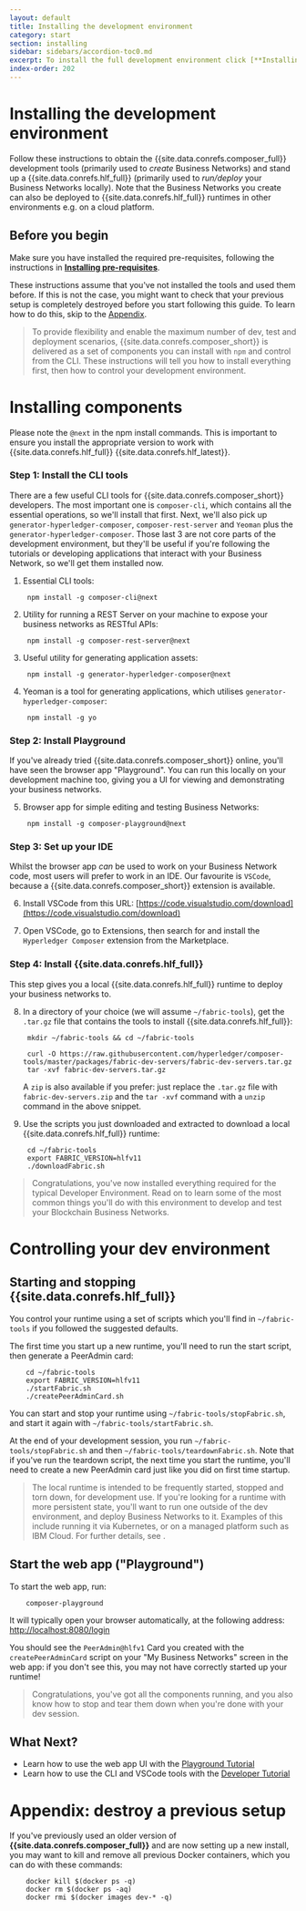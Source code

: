 ```yaml
---
layout: default
title: Installing the development environment
category: start
section: installing
sidebar: sidebars/accordion-toc0.md
excerpt: To install the full development environment click [**Installing the development environment**](../installing/development-tools.html) here or in the table of contents on the left.
index-order: 202
---
```


# Installing the development environment

Follow these instructions to obtain the {{site.data.conrefs.composer_full}} development tools (primarily used to _create_ Business Networks) and stand up a {{site.data.conrefs.hlf_full}} (primarily used to _run/deploy_ your Business Networks locally).
Note that the Business Networks you create can also be deployed to {{site.data.conrefs.hlf_full}} runtimes in other environments e.g. on a cloud platform.


## Before you begin

Make sure you have installed the required pre-requisites, following the instructions in [**Installing pre-requisites**](../installing/installing-prereqs.html).

These instructions assume that you've not installed the tools and used them before.  If this is not the case, you might want to check that your previous setup is completely destroyed before you start following this guide.  To learn how to do this, skip to the [Appendix](#appendix).

> To provide flexibility and enable the maximum number of dev, test and deployment scenarios, {{site.data.conrefs.composer_short}} is delivered as a set of components you can install with `npm` and control from the CLI.  These instructions will tell you how to install everything first, then how to control your development environment.

# Installing components
Please note the `@next` in the npm install commands. This is important to ensure you install the appropriate version to work with {{site.data.conrefs.hlf_full}} {{site.data.conrefs.hlf_latest}}.

### Step 1: Install the CLI tools
There are a few useful CLI tools for {{site.data.conrefs.composer_short}} developers.  The most important one is `composer-cli`, which contains all the essential operations, so we'll install that first.  Next, we'll also pick up `generator-hyperledger-composer`, `composer-rest-server` and `Yeoman` plus the `generator-hyperledger-composer`.  Those last 3 are not core parts of the development environment, but they'll be useful if you're following the tutorials or developing applications that interact with your Business Network, so we'll get them installed now.

1. Essential CLI tools:

        npm install -g composer-cli@next

2. Utility for running a REST Server on your machine to expose your business networks as RESTful APIs:

        npm install -g composer-rest-server@next

3. Useful utility for generating application assets:

        npm install -g generator-hyperledger-composer@next

4. Yeoman is a tool for generating applications, which utilises `generator-hyperledger-composer`:

        npm install -g yo

### Step 2: Install Playground
If you've already tried {{site.data.conrefs.composer_short}} online, you'll have seen the browser app "Playground".  You can run this locally on your development machine too, giving you a UI for viewing and demonstrating your business networks.

5. Browser app for simple editing and testing Business Networks:

        npm install -g composer-playground@next

### Step 3: Set up your IDE
Whilst the browser app _can_ be used to work on your Business Network code, most users will prefer to work in an IDE.  Our favourite is `VSCode`, because a {{site.data.conrefs.composer_short}} extension is available.

6. Install VSCode from this URL: [https://code.visualstudio.com/download](https://code.visualstudio.com/download)

7. Open VSCode, go to Extensions, then search for and install the `Hyperledger Composer` extension from the Marketplace.

### Step 4: Install {{site.data.conrefs.hlf_full}}
This step gives you a local {{site.data.conrefs.hlf_full}} runtime to deploy your business networks to.

8. In a directory of your choice (we will assume `~/fabric-tools`), get the `.tar.gz` file that contains the tools to install {{site.data.conrefs.hlf_full}}:

        mkdir ~/fabric-tools && cd ~/fabric-tools

        curl -O https://raw.githubusercontent.com/hyperledger/composer-tools/master/packages/fabric-dev-servers/fabric-dev-servers.tar.gz
        tar -xvf fabric-dev-servers.tar.gz

      A `zip` is also available if you prefer: just replace the `.tar.gz` file with `fabric-dev-servers.zip` and the `tar -xvf` command with a `unzip` command in the above snippet.


9. Use the scripts you just downloaded and extracted to download a local {{site.data.conrefs.hlf_full}} runtime:

        cd ~/fabric-tools
        export FABRIC_VERSION=hlfv11
        ./downloadFabric.sh

> Congratulations, you've now installed everything required for the typical Developer Environment.
Read on to learn some of the most common things you'll do with this environment to develop and test your Blockchain Business Networks.

# Controlling your dev environment

## Starting and stopping {{site.data.conrefs.hlf_full}}
You control your runtime using a set of scripts which you'll find in `~/fabric-tools` if you followed the suggested defaults.  

The first time you start up a new runtime, you'll need to run the start script, then generate a PeerAdmin card:

        cd ~/fabric-tools
        export FABRIC_VERSION=hlfv11
        ./startFabric.sh
        ./createPeerAdminCard.sh

You can start and stop your runtime using `~/fabric-tools/stopFabric.sh`, and start it again with `~/fabric-tools/startFabric.sh`.

At the end of your development session, you run `~/fabric-tools/stopFabric.sh` and then `~/fabric-tools/teardownFabric.sh`.  Note that if you've run the teardown script, the next time you start the runtime, you'll need to create a new PeerAdmin card just like you did on first time startup.

> The local runtime is intended to be frequently started, stopped and torn down, for development use.  If you're looking for a runtime with more persistent state, you'll want to run one outside of the dev environment, and deploy Business Networks to it.  Examples of this include running it via Kubernetes, or on a managed platform such as IBM Cloud.  For further details, see <INSERT LINK HERE>.

## Start the web app ("Playground")
To start the web app, run:

        composer-playground

It will typically open your browser automatically, at the following address: [http://localhost:8080/login](http://localhost:8080/login)

You should see the `PeerAdmin@hlfv1` Card you created with the `createPeerAdminCard` script on your "My Business Networks" screen in the web app: if you don't see this, you may not have correctly started up your runtime!

> Congratulations, you've got all the components running, and you also know how to stop and tear them down when you're done with your dev session.

## What Next?

- Learn how to use the web app UI with the [Playground Tutorial](../tutorials/playground-tutorial.html)
- Learn how to use the CLI and VSCode tools with the [Developer Tutorial](../tutorials/developer-tutorial.html)



<a name="appendix"></a>
# Appendix: destroy a previous setup
If you've previously used an older version of **{{site.data.conrefs.composer_full}}** and are now setting up a new install, you may want to kill and remove all previous Docker containers, which you can do with these commands:

        docker kill $(docker ps -q)
        docker rm $(docker ps -aq)
        docker rmi $(docker images dev-* -q)

